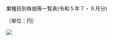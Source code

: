 業種目別株価等一覧表(令和５年７・８月分)

（単位：円）

![](https://www.nta.go.jp/tmp/2078c491-b6eb-43a5-907c-c80b59fb2ec6/images/26df17316c36b02433e36d2d92b2320d4e45736e93609fff77f9bba5d96ee331.jpg)